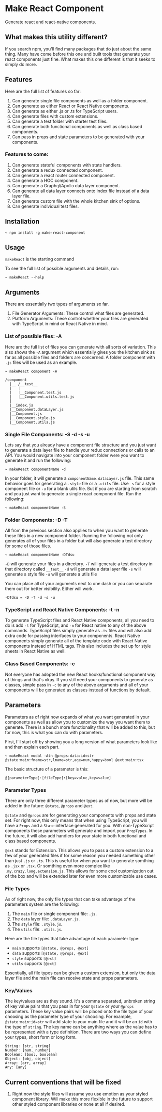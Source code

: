 # Make React Component

Generate react and react-native components.

## What makes this utility different?

If you search npm, you'll find many packages that do just about the same thing. Many have come before this one and built tools that generate your react components just fine. What makes this one different is that it seeks to simply do more.

## Features
Here are the full list of features so far:
1. Can generate single file components as well as a folder component.
2. Can generate as either React or React Native components.
3. Can generate as either .js or .ts for TypeScript users.
4. Can generate files with custom extensions.
5. Can generate a test folder with starter test files.
6. Can generate both functional components as well as class based components.
7. Can pass in props and state parameters to be generated with your components.

### Features to come:
1. Can generate stateful components with state handlers.
2. Can generate a redux connected component.
3. Can generate a react router connected component.
4. Can generate a HOC component.
5. Can generate a Graphql/Apollo data layer component.
6. Can generate all data layer connects onto index file instead of a data layer file.
7. Can generate custom file with the whole kitchen sink of options.
8. Can generate individual test files.

## Installation

```
~ npm install -g make-react-component
```

## Usage

`makeReact` is the starting command

To see the full list of possible arguments and details, run:
```
~ makeReact --help
```

## Arguments

There are essentially two types of arguments so far.
1. File Generator Arguments: These control what files are generated.
2. Platform Arguments: These control whether your files are generated with TypeScript in mind or React Native in mind.

### List of possible files: -A
Here are the full list of files you can generate with all sorts of variation. This also shows the `-A` argument which essentially gives you the kitchen sink as far as all possible files and folders are concerned.
A folder component with `.js` files will be used as an example.

```
~ makeReact component -A

/component
  |__ /__test__
  |   |
  |   |__Component.test.js
  |   |__Component.utils.test.js
  |
  |__index.js
  |__Component.dataLayer.js
  |__Component.js
  |__Component.style.js
  |__Component.utils.js
```

### Single File Components: -S -d -s -u
Lets say that you already have a component file structure and you just want to generate a data layer file to handle your redux connections or calls to an API. You would navigate into your component folder were you want to generate it and run the following:
```
~ makeReact componentName -d
```
In your folder, it will generate a `componentName.dataLayer.js` file. This same behavior goes for generating a `.style` file or a `.utils` file. Use `-s` for a style component file or `-u` for a blank utils file. But if you are starting from scratch and you just want to generate a single react component file. Run the following:
```
~ makeReact componentName -S
```

### Folder Components: -D -T
All from the previous section also applies to when you want to generate these files in a new component folder. Running the following not only generates all of your files in a folder but will also generate a test directory for some of those files.
```
~ makeReact componentName -DTdsu
```
`-D` will generate your files in a directory.
`-T` will generate a test directory in that directory called `__test__`
`-d` will generate a data layer file
`-s` will generate a style file
`-u` will generate a utils file

You can place all of your arguments next to one dash or you can separate them out for better visibility. Either will work.
```
-DTdsu = -D -T -d -s -u
```

### TypeScript and React Native Components: -t -n
To generate TypeScript files and React Native components, all you need to do is add `-t` for TypeScript, and `-n` for React native to any of the above commands. TypeScript files simply generate as `.ts` files and will also add extra code for passing interfaces to your components. React Native components simply generate all of the template code with React Native components instead of HTML tags. This also includes the set up for style sheets in React Native as well.

### Class Based Components: -c
Not everyone has adopted the new React hooks/functional component way of things and that's okay. If you still need your components to generate as classes, simple pass in `-c` to any of the above arguments and all of your components will be generated as classes instead of functions by default.

## Parameters
Parameters as of right now expands of what you want generated in your components as well as allow you to customize the way you want them to generate. There is a bunch more functionality that will be added to this, but for now, this is what you can do with parameters.

First, I'll start off by showing you a long version of what parameters look like and then explain each part.
```
~ makeReact modal -Atn @props:data:id=str @state:main:fname=str,lname=str,age=num,happy=bool @ext:main:tsx
```
The basic structure of a parameter is this:
```
@[parameterType]:[fileType]:[key=value,key=value]
```

### Parameter Types
There are only three different parameter types as of now, but more will be added in the future: `@state`, `@props` and `@ext`.

`@state` and `@props` are for generating your components with props and state set. For right now, this only means that when using TypeScript, you will have a `Props` and a `State` interface generated for you. With non-TypeScript components these parameters will generate and import your `PropTypes`. In the future, it will also add handlers for your state in both functional and class based components.

`@ext` stands for Extension. This allows you to pass a custom extension to a few of your generated files if for some reason you needed something other than just `.js` or `.ts`. This is useful for when you want to generate somthing as `.jsx` or `.tsx`. Or somthing even more complex like `.my.crazy.long.extension.js`. This allows for some cool customization out of the box and will be extended later for even more customizable use cases.

### File Types
As of right now, the only file types that can take advantage of the parameters system are the following:
1. The `main` file or single component file: `.js`.
2. The `data` layer file: `.dataLayer.js`.
3. The `style` file: `.style.js`.
4. The `utils` file: `.utils.js`.

Here are the file types that take advantage of each parameter type:
- `main` supports `[@state, @props, @ext]`
- `data` supports `[@state, @props, @ext]`
- `style` supports `[@ext]`
- `utils` supports `[@ext]`

Essentially, all file types can be given a custom extension, but only the data layer file and the main file can receive state and props parameters.

### Key/Values
The key/values are as they sound. It's a comma separated, unbroken string of key value pairs that you pass in for your `@state` or your `@props` parameters. These key value pairs will be placed onto the file type of your choosing as the parameter type of your choosing. For example, `@state:main:id=str` will add state to your main file and it will be an `id` with the type of `string`. The key name can be anything where as the value has to be represented with a type definition. There are two ways you can define your types, short form or long form.
```
String: [str, string]
Number: [num, number]
Boolean: [bool, boolean]
Object: [obj, object]
Array: [arr, array]
Any: [any]
```

## Current conventions that will be fixed
1. Right now the style files will assume you use emotion as your styled component library. Will make this more flexible in the future to support other styled component libraries or none at all if desired.
